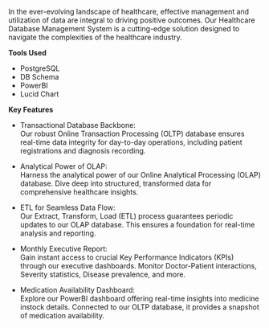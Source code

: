 In the ever-evolving landscape of healthcare, effective management and utilization of data are integral to driving positive outcomes. Our Healthcare Database Management System is a cutting-edge solution designed to navigate the complexities of the healthcare industry.

__Tools Used__
- PostgreSQL
- DB Schema
- PowerBI
- Lucid Chart


__Key Features__
- Transactional Database Backbone:\
Our robust Online Transaction Processing (OLTP) database ensures real-time data integrity for day-to-day operations, including patient registrations and diagnosis recording.

- Analytical Power of OLAP:\
Harness the analytical power of our Online Analytical Processing (OLAP) database. Dive deep into structured, transformed data for comprehensive healthcare insights.

- ETL for Seamless Data Flow:\
Our Extract, Transform, Load (ETL) process guarantees periodic updates to our OLAP database. This ensures a foundation for real-time analysis and reporting.

- Monthly Executive Report:\
Gain instant access to crucial Key Performance Indicators (KPIs) through our executive dashboards. Monitor Doctor-Patient interactions, Severity statistics, Disease prevalence, and more.

- Medication Availability Dashboard:\
Explore our PowerBI dashboard offering real-time insights into medicine instock details. Connected to our OLTP database, it provides a snapshot of medication availability.
